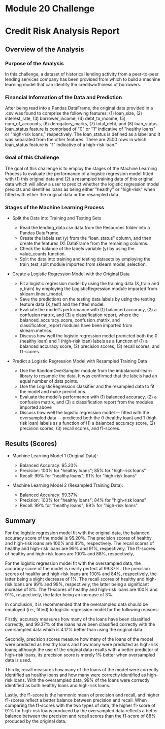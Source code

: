 # Module 20 Challenge
# Credit Risk Analysis Report

## Overview of the Analysis

### Purpose of the Analysis 
In this challenge, a dataset of historical lending activity from a peer-to-peer lending services company has been provided from which to build a machine learning model that can identify the creditworthiness of borrowers. 

### Financial Information of the Data and Prediction
After being read into a Pandas DataFrame, the original data provided in a .csv was found to comprise the following features: (1) loan_size, (2) interest_rate, (3) borrower_income, (4) debt_to_income, (5) num_of_accounts, (6) derogatory_marks, (7) total_debt, and (8) loan_status.  loan_status feature is comprised of "0" or "1" indicative of "healthy loans" or "high-risk loans," respectively. The loan_status is defined as a label and it was separated from the other features.  There are 2500 rows in which loan_status feature is "1" indicative of a high-risk loan."

### Goal of this Challenge

The goal of this challenge is to employ the stages of the Machine Learning Process to evaluate the performance of a logistic regression model fitted with (1) this original data and (2) a resampled training data of this original data which will allow a user to predict whether the logistic regression model predicts and identifies loans as being either "healthy" or "high-risk" when fitted with either the original data or the resampled data. 

### Stages of the Machine Learning Process

* Split the Data into Training and Testing Sets
  * Read the lending_data.csv data from the Resources folder into a Pandas DataFrame.
  * Create the labels set (y) from the “loan_status” column, and then create the features (X) DataFrame from the remaining columns.
  * Check the balance of the labels variable (y) by using the value_counts function.
  * Split the data into training and testing datasets by employing the train_test_split module imported from sklearn.model_selection.

* Create a Logistic Regression Model with the Original Data
  * Fit a logistic regression model by using the training data (X_train and y_train) by employing the LogisticRegression module imported from sklearn.linear_model.
  * Save the predictions on the testing data labels by using the testing feature data (X_test) and the fitted model.
  * Evaluate the model’s performance with (1) balanced accuracy, (2) a confusion matrix, and (3) a classification report, where the balanced_accuracy_score, confusion_matrix, and classification_report modules have been imported from sklearn.metrics.
  * Discuss how well the logistic regression model predicted both the 0 (healthy loan) and 1 (high-risk loan) labels as a function of (1) a balanced accuracy score, (2) precision scores, (3) recall scores, and f1-scores.

* Predict a Logistic Regression Model with Resampled Training Data
  * Use the RandomOverSampler module from the imbalanced-learn library to resample the data. It was confirmed that the labels had an equal number of data points.
  * Use the LogisticRegression classifier and the resampled data to fit the model and make predictions.
  * Evaluate the model’s performance with (1) balanced accuracy, (2) a confusion matrix, and (3) a classification report from  the modules imported above
  * Discuss how well the logistic regression model -- fitted with the oversampled data -- predicted both the 0 (healthy loan) and 1 (high-risk loan) labels as a function of (1) a balanced accuracy score, (2) precision scores, (3) recall scores, and f1-scores.


## Results (Scores)

* Machine Learning Model 1 (Original Data):
  * Balanced Accuracy: 95.20%
  * Precision: 100% for "healthy loans"; 85% for "high-risk loans"
  * Recall: 99% for "healthy loans"; 91% for "high-risk loans"

* Machine Learning Model 2 (Resampled Training Data):
  * Balanced Accuracy: 99.37%
  * Precision: 100% for "healthy loans"; 84% for "high-risk loans"
  * Recall: 99% for "healthy loans"; 99% for "high-risk loans"

## Summary

For the logistic regression model fit with the original data, the balanced accuracy score of the model is 95.20%.  The precision scores of healthy and high-risk loans are 100% and 85%, respectively.  The recall scores of healthy and high-risk loans are 99% and 91%, respectively.  The f1-scores of healthy and high-risk loans are 100% and 88%, respectively,

For the logistic regression model fit with the oversampled data, the accuracy score of the model is nearly perfect at 99.37%.  The precision scores of healthy and high-risk loans are 100% and 84%, respectively, the latter being a slight decrease of 1%.  The recall scores of healthy and high-risk loans are 99% and 99%, respectively, the latter being a significant increase of 8%.  The f1-scores of healthy and high-risk loans are 100% and 91%, respectively, the latter being an increase of 3%.

In conclusion, it is recommended that the oversampled data should be employed (i.e., fitted) to logistic regression model for the following reasons:

Firstly, accuracy measures how many of the loans have been classified correctly, and 99.37% of the loans have been classified correctly with the oversampled data which is 4.17% better than using the original data.  

Secondly, precision scores measure how many of the loans of the model were predicted as healthy loans and how many were predicted as high-risk loans; although the use of the original data results with a better predictor of high-risk loans, its precision score is merely 1% better when oversampled data is used.  

Thirdly, recall measures how many of the loans of the model were correctly identified as healthy loans and how many were correctly identified as high-risk loans.  With the oversampled data, 99% of the loans were correctly identified as both healthy loans and high-risk loans.

Lastly, the f1-score is the harmonic mean of precision and recall, and higher f1-scores reflect a better balance between precision and recall.  When comparing the f1-scores with the two types of data, the higher f1-score of 91% for high-risk loans produced by the oversampled data reflects a better balance between the precision and recall scores than the f1-score of 88% produced by the original data. 

